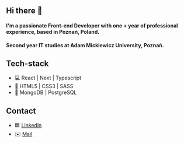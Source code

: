 ## Hi there 👋

#### I'm a passionate Front-end Developer with one + year of professional experience, based in Poznań, Poland. 
#### Second year IT studies at Adam Mickiewicz University, Poznań.

## Tech-stack

- 💻 React | Next | Typescript
- 💅 HTML5 | CSS3 | SASS
- 💾 MongoDB | PostgreSQL

## Contact

- 🟦 [Linkedin](https://www.linkedin.com/in/mikwis01/)
- ✉️ [Mail](mailto:mikolajwisniewski01@gmail.com)
